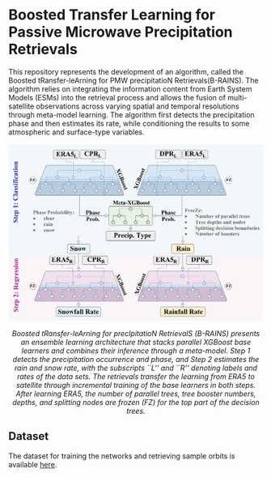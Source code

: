 # Boosted Transfer Learning for Passive Microwave Precipitation Retrievals

This repository represents the development of an algorithm, called the Boosted tRansfer-leArning for PMW precipitatioN Retrievals(B-RAINS). The algorithm relies on integrating the information content from Earth System Models (ESMs)
into the retrieval process and allows the fusion of multi-satellite observations across varying spatial and temporal resolutions through meta-model learning. The algorithm first detects the precipitation phase and then estimates its rate,
while conditioning the results to some atmospheric and surface-type variables.

<img src="images/Fig_01.png"  width="900" />

<p align="center"><em>Boosted tRansfer-leArning for precIpitatioN RetrievalS (B-RAINS) presents an ensemble learning architecture that stacks parallel XGBoost base learners and combines their inference through a meta-model. Step 1 detects the precipitation occurrence and phase, and Step 2 estimates the rain and snow rate, with the subscripts ``L'' and ``R'' denoting labels and rates of the data sets. The retrievals transfer the learning from ERA5 to satellite through incremental training of the base learners in both steps. After learning ERA5, the number of parallel trees, tree booster numbers, depths, and splitting nodes are frozen (FZ) for the top part of the decision trees.</em></p>


## Dataset
The dataset for training the networks and retrieving sample orbits is available [here](https://drive.google.com/drive/u/0/folders/1Njpyd_nWbNwxumzqJXwW5GhjkMftDVzW).
